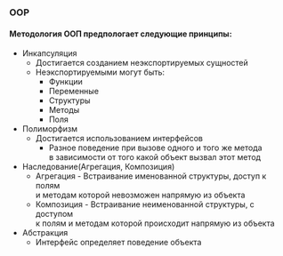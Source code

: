 ### OOP

#### Методология ООП предпологает следующие принципы:

- Инкапсуляция
  - Достигается созданием неэкспортируемых сущностей
  - Неэкспортируемыми могут быть:
    - Функции
    - Переменные
    - Структуры
    - Методы
    - Поля
- Полиморфизм
  - Достигается использованием интерфейсов
    - Разное поведение при вызове одного и того же метода  
      в зависимости от того какой объект вызвал этот метод
- Наследование(Агрегация, Композиция)
  - Агрегация - Встраивание именованной структуры, доступ к полям  
    и методам которой невозможен напрямую из объекта
  - Композиция - Встраивание неименованной структуры, с доступом  
    к полям и методам которой происходит напрямую из объекта
- Абстракция
  - Интерфейс определяет поведение объекта

